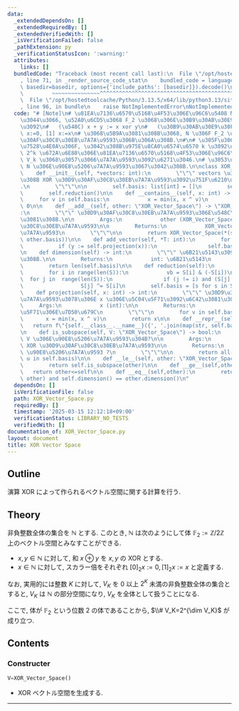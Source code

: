 ```yaml
---
data:
  _extendedDependsOn: []
  _extendedRequiredBy: []
  _extendedVerifiedWith: []
  _isVerificationFailed: false
  _pathExtension: py
  _verificationStatusIcon: ':warning:'
  attributes:
    links: []
  bundledCode: "Traceback (most recent call last):\n  File \"/opt/hostedtoolcache/Python/3.13.5/x64/lib/python3.13/site-packages/onlinejudge_verify/documentation/build.py\"\
    , line 71, in _render_source_code_stat\n    bundled_code = language.bundle(stat.path,\
    \ basedir=basedir, options={'include_paths': [basedir]}).decode()\n          \
    \         ~~~~~~~~~~~~~~~^^^^^^^^^^^^^^^^^^^^^^^^^^^^^^^^^^^^^^^^^^^^^^^^^^^^^^^^^^^^^^^^^^\n\
    \  File \"/opt/hostedtoolcache/Python/3.13.5/x64/lib/python3.13/site-packages/onlinejudge_verify/languages/python.py\"\
    , line 96, in bundle\n    raise NotImplementedError\nNotImplementedError\n"
  code: "# [Note]\n# \u81EA\u7136\u6570\u5168\u4F53\u306E\u96C6\u5408 N \u306B\u304A\
    \u3044\u3066, \u52A0\u6CD5\u3068 F_2 \u3068\u306E\u30B9\u30AB\u30E9\u30FC\u500D\
    \u3092\n#   (\u548C) x + y := x xor y\n#   (\u30B9\u30AB\u30E9\u30FC\u500D) [0]\
    \ x:=0, [1] x:=x\n# \u3068\u5B9A\u3081\u308B\u3068, N \u306F F_2 \u4E0A\u306E\u30D9\
    \u30AF\u30C8\u30EB\u7A7A\u9593\u306B\u306A\u308B.\n#\n# \u305F\u3060\u3057, \u5B9F\
    \u7528\u4E0A\u306F, \u3042\u308B\u975E\u8CA0\u6574\u6570 k \u3092\u7528\u3044\u3066\
    \ 2^k \u672A\u6E80\u306E\u81EA\u7136\u6570\u5168\u4F53\u306E\u96C6\u5408\u3092\
    \ V_k \u3068\u3057\u3066\u7A7A\u9593\u3092\u6271\u3046.\n# \u3053\u306E V_k \u306F\
    \ N \u306E\u90E8\u5206\u7A7A\u9593\u3067\u3042\u308B.\n\nclass XOR_Vector_Space:\n\
    \    def __init__(self, *vectors: int):\n        \"\"\" vectors \u304B\u3089\u306A\
    \u308B XOR \u30D9\u30AF\u30C8\u30EB\u7A7A\u9593\u3092\u751F\u6210\u3059\u308B\
    .\n        \"\"\"\n\n        self.basis: list[int] = []\n        self.add_vector(*vectors)\n\
    \        self.reduction()\n\n    def __contains__(self, x: int) -> bool:\n   \
    \     for v in self.basis:\n            x = min(x, x ^ v)\n        return x ==\
    \ 0\n\n    def __add__(self, other: \"XOR_Vector_Space\") -> \"XOR_Vector_Space\"\
    :\n        \"\"\" \u30D9\u30AF\u30C8\u30EB\u7A7A\u9593\u306E\u548C\u3092\u6C42\
    \u3081\u308B.\n\n        Args:\n            other (XOR_Vector_Space): \u30D9\u30AF\
    \u30C8\u30EB\u7A7A\u9593\n\n        Returns:\n            XOR_Vector_Space: \u548C\
    \u7A7A\u9593\n        \"\"\"\n\n        return XOR_Vector_Space(*(self.basis +\
    \ other.basis))\n\n    def add_vector(self, *T: int):\n        for x in T:\n \
    \           if (y := self.projection(x)):\n                self.basis.append(y)\n\
    \n    def dimension(self) -> int:\n        \"\"\" \u6B21\u5143\u3092\u6C42\u3081\
    \u308B.\n\n        Returns:\n            int: \u6B21\u5143\n        \"\"\"\n\n\
    \        return len(self.basis)\n\n    def reduction(self):\n        S = self.basis\n\
    \        for i in range(len(S)):\n            vb = S[i] & (-S[i])\n          \
    \  for j in  range(len(S)):\n                if (j != i) and (S[j] & vb):\n  \
    \                  S[j] ^= S[i]\n        self.basis = [s for s in S if s]\n\n\
    \    def projection(self, x: int) -> int:\n        \"\"\" \u30D9\u30AF\u30C8\u30EB\
    \u7A7A\u9593\u3078\u306E x \u306E\u5C04\u5F71\u3092\u6C42\u3081\u308B.\n\n   \
    \     Args:\n            x (int):\n\n        Returns:\n            int: \u5C04\
    \u5F71\u306E\u7D50\u679C\n        \"\"\"\n        for v in self.basis:\n     \
    \       x = min(x, x ^ v)\n        return x\n\n    def __repr__(self):\n     \
    \   return f\"{self.__class__.__name__}({', '.join(map(str, self.basis))})\"\n\
    \n    def is_subspace(self, V: \"XOR_Vector_Space\") -> bool:\n        \"\"\"\
    \ V \u306E\u90E8\u5206\u7A7A\u9593\u304B?\n\n        Args:\n            V (XOR_Vector_Space):\
    \ XOR \u30D9\u30AF\u30C8\u30EB\u7A7A\u9593\n\n        Returns:\n            bool:\
    \ \u90E8\u5206\u7A7A\u9593 ?\n        \"\"\"\n\n        return all(u in V for\
    \ u in self.basis)\n\n    def __le__(self, other: \"XOR_Vector_Space\") -> bool:\n\
    \        return self.is_subspace(other)\n\n    def __ge__(self,other):\n     \
    \   return other<=self\n\n    def __eq__(self,other):\n        return (self <=\
    \ other) and self.dimension() == other.dimension()\n"
  dependsOn: []
  isVerificationFile: false
  path: XOR_Vector_Space.py
  requiredBy: []
  timestamp: '2025-03-15 12:12:18+09:00'
  verificationStatus: LIBRARY_NO_TESTS
  verifiedWith: []
documentation_of: XOR_Vector_Space.py
layout: document
title: XOR Vector Space
---
```


## Outline

演算 XOR によって作られるベクトル空間に関する計算を行う.

## Theory

非負整数全体の集合を $\mathbb{N}$ とする. このとき, $\mathbb{N}$ は次のようにして体 $\mathbb{F}_2:=\mathbb{Z}/2\mathbb{Z}$ 上のベクトル空間とみなすことができる.

* $x,y \in \mathbb{N}$ に対して, 和 $x \oplus y$ を $x,y$ の XOR とする.
* $x \in \mathbb{N}$ に対して, スカラー倍をそれぞれ $[0]_2 x:=0, [1]_2x:=x$ と定義する.

なお, 実用的には整数 $K$ に対して, $V_K$ を $0$ 以上 $2^K$ 未満の非負整数全体の集合とすると, $V_K$ は $\mathbb{N}$ の部分空間になり, $V_K$ を全体として扱うことになる.

ここで, 体が $\mathbb{F}_2$ という位数 $2$ の体であることから, $\\# V_K=2^{\dim V_K}$ が成り立つ.

## Contents

### Constructer

```Python
V=XOR_Vector_Space()
```

* XOR ベクトル空間を生成する.

---
